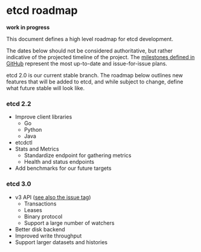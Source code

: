 #  etcd roadmap

**work in progress**

This document defines a high level roadmap for etcd development.

The dates below should not be considered authoritative, but rather indicative of the projected timeline of the project. The [milestones defined in GitHub](https://github.com/coreos/etcd/milestones) represent the most up-to-date and issue-for-issue plans.

etcd 2.0 is our current stable branch. The roadmap below outlines new features that will be added to etcd, and while subject to change, define what future stable will look like.

### etcd 2.2
- Improve client libraries
  - Go
  - Python
  - Java
- etcdctl
- Stats and Metrics
  - Standardize endpoint for gathering metrics
  - Health and status endpoints
- Add benchmarks for our future targets

### etcd 3.0
- v3 API ([see also the issue tag](https://github.com/coreos/etcd/issues?utf8=%E2%9C%93&q=label%3Av3api))
  - Transactions
  - Leases
  - Binary protocol
  - Support a large number of watchers
-  Better disk backend
  - Improved write throughput
  - Support larger datasets and histories
